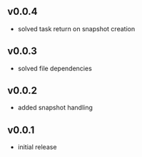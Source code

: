 ## v0.0.4
* solved task return on snapshot creation

## v0.0.3
* solved file dependencies

## v0.0.2
* added snapshot handling

## v0.0.1
* initial release
